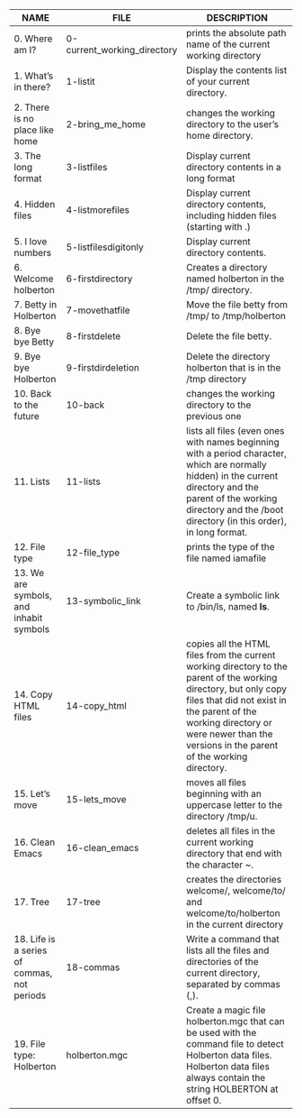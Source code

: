 | NAME| FILE| DESCRIPTION|
| ----- | ---- | ---- |
| 0. Where am I? | 0-current_working_directory | prints the absolute path name of the current working directory|
| 1. What’s in there? | 1-listit| Display the contents list of your current directory.|
| 2. There is no place like home| 2-bring_me_home| changes the working directory to the user’s home directory.|
| 3. The long format| 3-listfiles| Display current directory contents in a long format|
| 4. Hidden files| 4-listmorefiles| Display current directory contents, including hidden files (starting with .)|
| 5. I love numbers | 5-listfilesdigitonly| Display current directory contents.|
| 6. Welcome holberton | 6-firstdirectory| Creates a directory named holberton in the /tmp/ directory.|
| 7. Betty in Holberton  | 7-movethatfile| Move the file betty from /tmp/ to /tmp/holberton|
| 8. Bye bye Betty  | 8-firstdelete| Delete the file betty.|
| 9. Bye bye Holberton   | 9-firstdirdeletion| Delete the directory holberton that is in the /tmp directory|
| 10. Back to the future    | 10-back| changes the working directory to the previous one|
| 11. Lists   | 11-lists| lists all files (even ones with names beginning with a period character, which are normally hidden) in the current directory and the parent of the working directory and the /boot directory (in this order), in long format.|
| 12. File type  | 12-file_type| prints the type of the file named iamafile|
| 13. We are symbols, and inhabit symbols  | 13-symbolic_link| Create a symbolic link to /bin/ls, named __ls__.|
| 14. Copy HTML files  | 14-copy_html| copies all the HTML files from the current working directory to the parent of the working directory, but only copy files that did not exist in the parent of the working directory or were newer than the versions in the parent of the working directory.|
| 15. Let’s move | 15-lets_move| moves all files beginning with an uppercase letter to the directory /tmp/u.|
| 16. Clean Emacs| 16-clean_emacs| deletes all files in the current working directory that end with the character ~.|
| 17. Tree| 17-tree| creates the directories welcome/, welcome/to/ and welcome/to/holberton in the current directory|
| 18. Life is a series of commas, not periods| 18-commas| Write a command that lists all the files and directories of the current directory, separated by commas (,).|
| 19. File type: Holberton| holberton.mgc| Create a magic file holberton.mgc that can be used with the command file to detect Holberton data files. Holberton data files always contain the string HOLBERTON at offset 0.|
